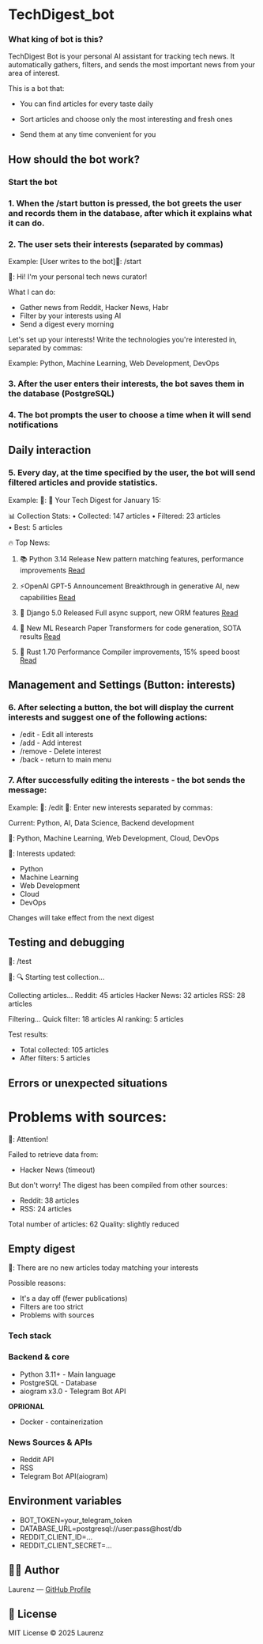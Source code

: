 # **TechDigest_bot**


### What king of bot is this?

TechDigest Bot is your personal AI assistant for tracking tech news. It automatically gathers, filters, and sends the most important news from your area of interest.

This is a bot that:

- You can find articles for every taste daily

- Sort articles and choose only the most interesting and fresh ones

- Send them at any time convenient for you

## How should the bot work?

### Start the bot

### 1. When the /start button is pressed, the bot greets the user and records them in the database, after which it explains what it can do.

### 2. The user sets their interests (separated by commas)
Example:
[User writes to the bot]👤: 
/start

🤖: Hi! I'm your personal tech news curator!

What I can do:
- Gather news from Reddit, Hacker News, Habr
- Filter by your interests using AI
- Send a digest every morning

Let's set up your interests!
Write the technologies you're interested in, separated by commas:

Example: Python, Machine Learning, Web Development, DevOps

### 3. After the user enters their interests, the bot saves them in the database (PostgreSQL)

### 4. The bot prompts the user to choose a time when it will send notifications

## Daily interaction

### 5. Every day, at the time specified by the user, the bot will send filtered articles and provide statistics.
Example:
🤖: 🚀 Your Tech Digest for January 15:

📊 Collection Stats:
• Collected: 147 articles
• Filtered: 23 articles  
• Best: 5 articles

🔥 Top News:

1. 📚 Python 3.14 Release 
   New pattern matching features, performance improvements
   [Read](https://example.com)

2. ⚡OpenAI GPT-5 Announcement
   Breakthrough in generative AI, new capabilities
   [Read](https://example.com)

3. 📰 Django 5.0 Released
   Full async support, new ORM features
   [Read](https://example.com)

4. 🔬 New ML Research Paper
   Transformers for code generation, SOTA results
   [Read](https://example.com)

5. 🦀 Rust 1.70 Performance
   Compiler improvements, 15% speed boost
   [Read](https://example.com)

## Management and Settings (Button: interests)

### 6. After selecting a button, the bot will display the current interests and suggest one of the following actions:
- /edit - Edit all interests
- /add - Add interest
- /remove - Delete interest
- /back - return to main menu

### 7. After successfully editing the interests - the bot sends the message:
Example:
👤: /edit
🤖: Enter new interests separated by commas:

Current: Python, AI, Data Science, Backend development

👤: Python, Machine Learning, Web Development, Cloud, DevOps

🤖: Interests updated:
- Python
- Machine Learning
- Web Development
- Cloud
- DevOps

Changes will take effect from the next digest

## Testing and debugging
👤: /test

🤖: 🔍 Starting test collection...

Collecting articles...
Reddit: 45 articles
Hacker News: 32 articles
RSS: 28 articles

Filtering...
Quick filter: 18 articles
AI ranking: 5 articles

Test results:
- Total collected: 105 articles
- After filters: 5 articles

## Errors or unexpected situations

# Problems with sources:
🤖: Attention!

Failed to retrieve data from:
- Hacker News (timeout)

But don't worry! The digest has been compiled from other sources:
- Reddit: 38 articles
- RSS: 24 articles

Total number of articles: 62
Quality: slightly reduced

## Empty digest
🤖: There are no new articles today matching your interests

Possible reasons:
- It's a day off (fewer publications)
- Filters are too strict
- Problems with sources


### Tech stack

### Backend & core
- Python 3.11+ - Main language
- PostgreSQL - Database
- aiogram x3.0 - Telegram Bot API

**OPRIONAL**
- Docker - containerization

### News Sources & APIs
- Reddit API
- RSS
- Telegram Bot API(aiogram)


## Environment variables
- BOT_TOKEN=your_telegram_token
- DATABASE_URL=postgresql://user:pass@host/db
- REDDIT_CLIENT_ID=...
- REDDIT_CLIENT_SECRET=...


## 🧑‍💻 Author
Laurenz — [GitHub Profile](https://github.com/1Laurenz1)

## 📄 License
MIT License © 2025 Laurenz